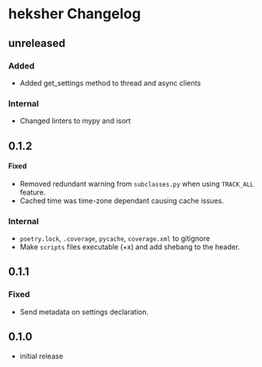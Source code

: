# heksher Changelog
## unreleased
### Added
* Added get_settings method to thread and async clients
### Internal
* Changed linters to mypy and isort
## 0.1.2
#### Fixed
* Removed redundant warning from `subclasses.py` when using `TRACK_ALL` feature.
* Cached time was time-zone dependant causing cache issues.
### Internal
* `poetry.lock`, `.coverage`, `pycache`, `coverage.xml` to gitignore
* Make `scripts` files executable (+x) and add shebang to the header.
## 0.1.1
### Fixed
* Send metadata on settings declaration.
## 0.1.0
* initial release

